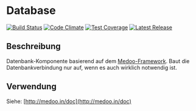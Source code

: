 # Database

[![Build Status](https://travis-ci.org/Prowect/Database.svg)](https://travis-ci.org/Prowect/Database)
[![Code Climate](https://codeclimate.com/github/Prowect/Database/badges/gpa.svg)](https://codeclimate.com/github/Prowect/Database)
[![Test Coverage](https://codeclimate.com/github/Prowect/Database/badges/coverage.svg)](https://codeclimate.com/github/Prowect/Database/coverage)
[![Latest Release](https://img.shields.io/packagist/v/drips/Database.svg)](https://packagist.org/packages/drips/database)

## Beschreibung

Datenbank-Komponente basierend auf dem [Medoo-Framework](http://medoo.in). Baut die Datenbankverbindung nur auf, wenn es auch wirklich notwendig ist.

## Verwendung

Siehe: [http://medoo.in/doc](http://medoo.in/doc)
